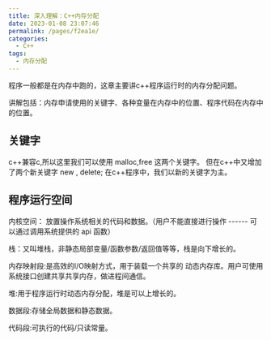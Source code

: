 ```yaml
---
title: 深入理解：C++内存分配
date: 2023-01-08 23:07:46
permalink: /pages/f2ea1e/
categories:
  - C++
tags:
  - 内存分配
---
```

程序一般都是在内存中跑的，这章主要讲c++程序运行时的内存分配问题。

讲解包括：内存申请使用的关键字、各种变量在内存中的位置、程序代码在内存中的位置。

<!-- more -->

## 关键字

c++兼容c,所以这里我们可以使用 malloc,free 这两个关键字。
但在c++中又增加了两个新关键字 new , delete; 在c++程序中，我们以新的关键字为主。


## 程序运行空间

内核空间： 放置操作系统相关的代码和数据。（用户不能直接进行操作 ------ 可以通过调用系统提供的 api 函数）

栈：又叫堆栈，非静态局部变量/函数参数/返回值等等，栈是向下增长的。

内存映射段:是高效的I/O映射方式，用于装载一个共享的 动态内存库。用户可使用系统接口创建共享共享内存，做进程间通信。

堆:用于程序运行时动态内存分配，堆是可以上增长的。

数据段:存储全局数据和静态数据。

代码段:可执行的代码/只读常量。